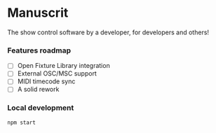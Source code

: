 # Manuscrit
The show control software by a developer, for developers and others!

### Features roadmap
- ☐ Open Fixture Library integration
- ☐ External OSC/MSC support
- ☐ MIDI timecode sync
- ☐ A solid rework

### Local development
```
npm start
```
